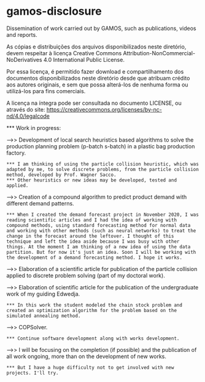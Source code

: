 # gamos-disclosure
Dissemination of work carried out by GAMOS, such as publications, videos and reports. 

As cópias e distribuições dos arquivos disponibilizados neste diretório, devem respeitar à licença Creative Commons Attribution-NonCommercial-NoDerivatives 4.0 International Public License.

Por essa licença, é permitido fazer download e compartilhamento dos documentos disponibilizados neste diretório desde que atribuam crédito aos autores originais, e sem que possa alterá-los de nenhuma forma ou utilizá-los para fins comerciais. 

A licença na íntegra pode ser consultada no documento LICENSE, ou através do site: https://creativecommons.org/licenses/by-nc-nd/4.0/legalcode

*** Work in progress:

-->> Development of local search heuristics based algorithms to solve the production planning problem (p-batch s-batch) in a plastic bag production factory.

    *** I am thinking of using the particle collision heuristic, which was adapted by me, to solve discrete problems, from the particle collision method, developed by Prof. Wagner Sacco.
    *** Other heuristics or new ideas may be developed, tested and applied.

-->> Creation of a compound algorithm to predict product demand with different demand patterns.

    *** When I created the demand forecast project in November 2020, I was reading scientific articles and I had the idea of working with compound methods, using standard forecasting method for normal data and working with other methods (such as neural networks) to treat the change in the forecast around the leftover. I thought of this technique and left the idea aside because I was busy with other things. At the moment I am thinking of a new idea of using the data partition. But for now it's just an idea. Soon I will be working with the development of a demand forecasting method. I hope it works.

-->> Elaboration of a scientific article for publication of the particle collision applied to discrete problem solving (part of my doctoral work).

-->> Elaboration of scientific article for the publication of the undergraduate work of my guiding Edwedja. 
    
    *** In this work the student modeled the chain stock problem and created an optimization algorithm for the problem based on the simulated annealing method.

-->> COPSolver.

    *** Continue software development along with works development.

-->> I will be focusing on the completion (if possible) and the publication of all work ongoing, more than on the development of new works.
    
    *** But I have a huge difficulty not to get involved with new projects. I'll try.
